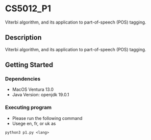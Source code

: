 # CS5012_P1

Viterbi algorithm, and its application to part-of-speech (POS) tagging.

## Description

Viterbi algorithm, and its application to part-of-speech (POS) tagging.

## Getting Started

### Dependencies

* MacOS Ventura 13.0
* Java Version: openjdk 19.0.1

### Executing program

* Please run the following command
* Usege en, fr, or uk as <lang>
```
python3 p1.py <lang>
```
